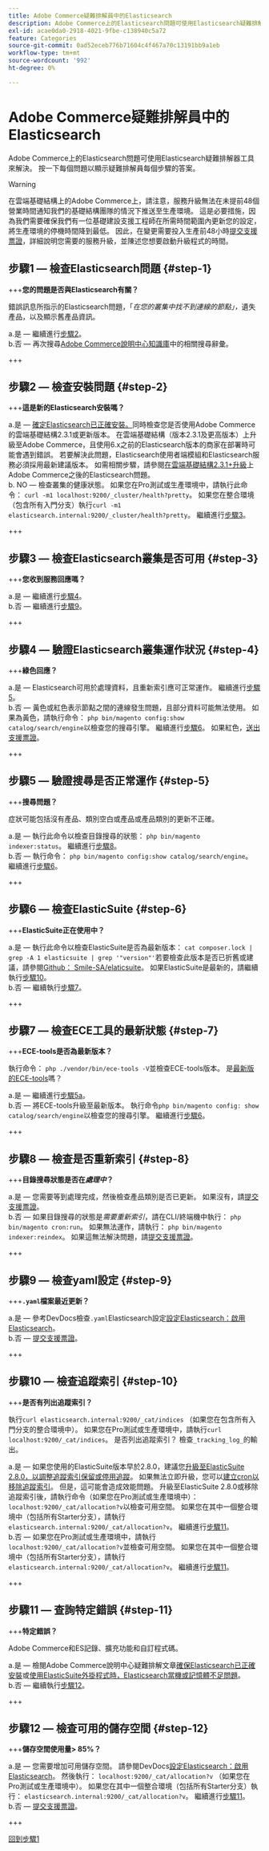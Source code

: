 ```yaml
---
title: Adobe Commerce疑難排解員中的Elasticsearch
description: Adobe Commerce上的Elasticsearch問題可使用Elasticsearch疑難排解器工具來解決。 按一下每個問題以顯示疑難排解員每個步驟的答案。
exl-id: acae0da0-2918-4021-9fbe-c138940c5a72
feature: Categories
source-git-commit: 0ad52eceb776b71604c4f467a70c13191bb9a1eb
workflow-type: tm+mt
source-wordcount: '992'
ht-degree: 0%

---
```


# Adobe Commerce疑難排解員中的Elasticsearch

Adobe Commerce上的Elasticsearch問題可使用Elasticsearch疑難排解器工具來解決。 按一下每個問題以顯示疑難排解員每個步驟的答案。

>[!WARNING]
>
>在雲端基礎結構上的Adobe Commerce上，請注意，服務升級無法在未提前48個營業時間通知我們的基礎結構團隊的情況下推送至生產環境。 這是必要措施，因為我們需要確保我們有一位基礎建設支援工程師在所需時間範圍內更新您的設定，將生產環境的停機時間降到最低。 因此，在變更需要投入生產前48小時[提交支援票證](/help/help-center-guide/help-center/magento-help-center-user-guide.md#submit-ticket)，詳細說明您需要的服務升級，並陳述您想要啟動升級程式的時間。

## 步驟1 — 檢查Elasticsearch問題 {#step-1}

+++**您的問題是否與Elasticsearch有關？**

錯誤訊息所指示的Elasticsearch問題，「_在您的叢集中找不到連線的節點」，_&#x200B;遺失產品，以及顯示舊產品資訊。

a.是 — 繼續進行[步驟2](#step-2)。\
b.否 — 再次搜尋[Adobe Commerce說明中心知識庫](https://support.magento.com/hc)中的相關搜尋辭彙。

+++

## 步驟2 — 檢查安裝問題 {#step-2}

+++**這是新的Elasticsearch安裝嗎？**

a.是 — [確定Elasticsearch已正確安裝。](/help/troubleshooting/elasticsearch/ensure-elasticsearch-is-installed-properly.md)同時檢查您是否使用Adobe Commerce的雲端基礎結構2.3.1或更新版本。 在雲端基礎結構（版本2.3.1及更高版本）上升級至Adobe Commerce，且使用6.x之前的Elasticsearch版本的商家在部署時可能會遇到錯誤。 若要解決此問題，Elasticsearch使用者端模組和Elasticsearch服務必須採用最新建議版本。 如需相關步驟，請參閱[在雲端基礎結構2.3.1+升級](/help/troubleshooting/elasticsearch/elasticsearch-issues-after-magento-commerce-cloud-2-3-1-upgrade.md)上Adobe Commerce之後的Elasticsearch問題。\
b. NO — 檢查叢集的健康狀態。 如果您在Pro測試或生產環境中，請執行此命令： `curl -m1 localhost:9200/_cluster/health?pretty`。 如果您在整合環境（包含所有入門分支）執行`curl -m1 elasticsearch.internal:9200/_cluster/health?pretty`。 繼續進行[步驟3](#step-3)。

+++

## 步驟3 — 檢查Elasticsearch叢集是否可用 {#step-3}

+++**您收到服務回應嗎？**

a.是 — 繼續進行[步驟4](#step-4)。\
b.否 — 繼續進行[步驟9](#step-9)。

+++

## 步驟4 — 驗證Elasticsearch叢集運作狀況 {#step-4}

+++**綠色回應？**

a.是 — Elasticsearch可用於處理資料，且重新索引應可正常運作。 繼續進行[步驟5](#step-5)。\
b.否 — 黃色或紅色表示節點之間的連線發生問題，且部分資料可能無法使用。 如果為黃色，請執行命令： `php bin/magento config:show catalog/search/engine`以檢查您的搜尋引擎。 繼續進行[步驟6](#step-6)。 如果紅色，[送出支援票證](/help/help-center-guide/help-center/magento-help-center-user-guide.md#submit-ticket)。

+++

## 步驟5 — 驗證搜尋是否正常運作 {#step-5}

+++**搜尋問題？**

症狀可能包括沒有產品、類別空白或產品或產品類別的更新不正確。

a.是 — 執行此命令以檢查目錄搜尋的狀態： `php bin/magento indexer:status`。 繼續進行[步驟8](#step-8)。\
b.否 — 執行命令： `php bin/magento config:show catalog/search/engine`。 繼續進行[步驟6](#step-6)。

+++

## 步驟6 — 檢查ElasticSuite {#step-6}

+++**ElasticSuite正在使用中？**

a.是 — 執行此命令以檢查ElasticSuite是否為最新版本： `cat composer.lock | grep -A 1 elasticsuite | grep '"version"'`若要檢查此版本是否已折舊或建議，請參閱[Github： Smile-SA/elaticsuite](https://github.com/Smile-SA/elasticsuite)。 如果ElasticSuite是最新的，請繼續執行[步驟10](#step-10)。\
b.否 — 繼續執行[步驟7](#step-7)。

+++

## 步驟7 — 檢查ECE工具的最新狀態 {#step-7}

+++**ECE-tools是否為最新版本？**

執行命令： `php ./vendor/bin/ece-tools -V`並檢查ECE-tools版本。 是[最新版的ECE-tools](https://github.com/magento/ece-tools/releases)嗎？

a.是 — 繼續進行[步驟5a](#step-5)。\
b.否 — 將ECE-tools升級至最新版本。 執行命令`php bin/magento config: show catalog/search/engine`以檢查您的搜尋引擎。 繼續進行[步驟6](#step-6)。

+++

## 步驟8 — 檢查是否重新索引 {#step-8}

+++**目錄搜尋狀態是否在&#x200B;_處理中_？**

a.是 — 您需要等到處理完成，然後檢查產品類別是否已更新。 如果沒有，請[提交支援票證](/help/help-center-guide/help-center/magento-help-center-user-guide.md#submit-ticket)。\
b.否 — 如果目錄搜尋的狀態是&#x200B;_需要重新索引_，請在CLI/終端機中執行： `php bin/magento cron:run`。 如果無法運作，請執行： `php bin/magento indexer:reindex`。 如果這無法解決問題，請[提交支援票證](/help/help-center-guide/help-center/magento-help-center-user-guide.md#submit-ticket)。

+++

## 步驟9 — 檢查yaml設定 {#step-9}

+++**`.yaml`檔案最近更新？**

a.是 — 參考DevDocs檢查`.yaml`Elasticsearch設定[設定Elasticsearch：啟用Elasticsearch](https://devdocs.magento.com/cloud/project/project-conf-files_services-elastic.html?itm_source=devdocs&amp;itm_medium=search_page&amp;itm_campaign=federated_search&amp;itm_term=elastic%20search%20yaml)。\
b.否 — [提交支援票證](/help/help-center-guide/help-center/magento-help-center-user-guide.md#submit-ticket)。

+++

## 步驟10 — 檢查追蹤索引 {#step-10}

+++**是否有列出追蹤索引？**

執行`curl elasticsearch.internal:9200/_cat/indices` （如果您在包含所有入門分支的整合環境中）。 如果您在Pro測試或生產環境中，請執行`curl localhost:9200/_cat/indices`。 是否列出追蹤索引？ 檢查`_tracking_log_`的輸出。

a.是 — 如果您使用的ElasticSuite版本早於2.8.0，建議您[升級至ElasticSuite 2.8.0，以調整追蹤索引保留或停用追蹤](https://support.magento.com/hc/en-us/articles/360035266131?)。 如果無法立即升級，您可以[建立cron以移除追蹤索引](/help/troubleshooting/elasticsearch/elasticsuite-tracking-indices-causes-problems-with-elasticsearch.md)。 但是，這可能會造成效能問題。 升級至ElasticSuite 2.8.0或移除追蹤索引後，請執行命令（如果您在Pro測試或生產環境中）： `localhost:9200/_cat/allocation?v`以檢查可用空間。 如果您在其中一個整合環境中（包括所有Starter分支），請執行`elasticsearch.internal:9200/_cat/allocation?v`。 繼續進行[步驟11](#step-11)。\
b.否 — 如果您在Pro測試或生產環境中，請執行`localhost:9200/_cat/allocation?v`並檢查可用空間。 如果您在其中一個整合環境中（包括所有Starter分支），請執行`elasticsearch.internal:9200/_cat/allocation?v`。 繼續進行[步驟11](#step-11)。

+++

## 步驟11 — 查詢特定錯誤 {#step-11}

+++**特定錯誤？**

Adobe Commerce和ES記錄、擴充功能和自訂程式碼。

a.是 — 檢閱Adobe Commerce說明中心疑難排解文章[確保Elasticsearch已正確安裝](/help/troubleshooting/elasticsearch/ensure-elasticsearch-is-installed-properly.md)或[使用ElasticSuite外掛程式時，Elasticsearch當機或記憶體不足問題](https://support.magento.com/hc/en-us/articles/360035266131)。\
b.否 — 繼續執行[步驟12](#step-12)。

+++

## 步驟12 — 檢查可用的儲存空間 {#step-12}

+++**儲存空間使用量> 85%？**

a.是 — 您需要增加可用儲存空間。 請參閱DevDocs[設定Elasticsearch：啟用Elasticsearch](https://devdocs.magento.com/cloud/project/project-conf-files_services-elastic.html?itm_source=devdocs&amp;itm_medium=search_page&amp;itm_campaign=federated_search&amp;itm_term=elastic%20search%20yaml)。 然後執行： `localhost:9200/_cat/allocation?v` （如果您在Pro測試或生產環境中）。 如果您在其中一個整合環境（包括所有Starter分支）執行： `elasticsearch.internal:9200/_cat/allocation?v`。 繼續進行[步驟11](#step-11)。\
b.否 — [提交支援票證](/help/help-center-guide/help-center/magento-help-center-user-guide.md#submit-ticket)。

+++

[回到步驟1](#step-1)
